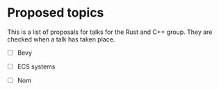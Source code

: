 # Proposed topics

This is a list of proposals for talks for the Rust and C++ group.  They are
checked when a talk has taken place.

- [ ] Bevy
- [ ] ECS systems
- [ ] Nom

